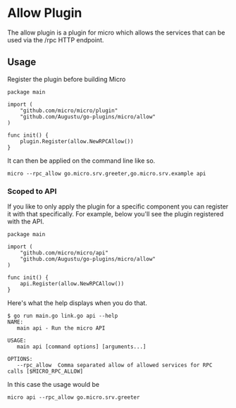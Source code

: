 # Allow Plugin

The allow plugin is a plugin for micro which allows the services that can be used via the /rpc HTTP endpoint.

## Usage

Register the plugin before building Micro

```
package main

import (
	"github.com/micro/micro/plugin"
	"github.com/Augustu/go-plugins/micro/allow"
)

func init() {
	plugin.Register(allow.NewRPCAllow())
}
```

It can then be applied on the command line like so.

```
micro --rpc_allow go.micro.srv.greeter,go.micro.srv.example api
```

### Scoped to API

If you like to only apply the plugin for a specific component you can register it with that specifically. 
For example, below you'll see the plugin registered with the API.

```
package main

import (
	"github.com/micro/micro/api"
	"github.com/Augustu/go-plugins/micro/allow"
)

func init() {
	api.Register(allow.NewRPCAllow())
}
```

Here's what the help displays when you do that.

```
$ go run main.go link.go api --help
NAME:
   main api - Run the micro API

USAGE:
   main api [command options] [arguments...]

OPTIONS:
   --rpc_allow 	Comma separated allow of allowed services for RPC calls [$MICRO_RPC_ALLOW]
```

In this case the usage would be

```
micro api --rpc_allow go.micro.srv.greeter
```
